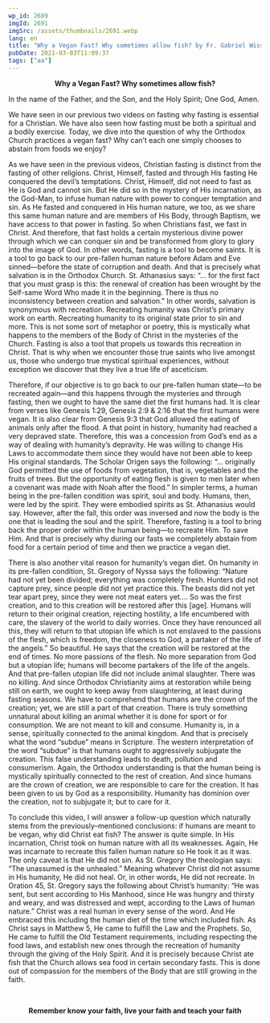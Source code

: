 ```yaml
---
wp_id: 2689
imgId: 2691
imgSrc: /assets/thumbnails/2691.webp
lang: en
title: "Why a Vegan Fast? Why sometimes allow fish? by Fr. Gabriel Wissa"
pubDate: 2021-03-03T11:09:37
tags: ["aa"]
---
```


<!-- page: 6 -->

<p style="text-align: center;"><strong>Why a Vegan Fast? Why sometimes allow fish?</strong></p>
<p><span data-contrast="auto">In the name of the Father, and the Son, and the Holy Spirit; One God, Amen. </span></p>
<p><span data-contrast="auto">We have </span><span data-contrast="auto">seen in our previous </span><span data-contrast="auto">two </span><span data-contrast="auto">videos on fasting</span><span data-contrast="auto"> why fasting is essential </span><span data-contrast="auto">for a Christian. W</span><span data-contrast="auto">e </span><span data-contrast="auto">have also seen </span><span data-contrast="auto">how fasting must </span><span data-contrast="auto">be </span><span data-contrast="auto">both a spiritual and </span><span data-contrast="auto">a </span><span data-contrast="auto">bodily exercise. Today, we </span><span data-contrast="auto">dive</span><span data-contrast="auto"> into </span><span data-contrast="auto">the question of </span><span data-contrast="auto">why</span><span data-contrast="auto"> the Orthodox Church </span><span data-contrast="auto">practices </span><span data-contrast="auto">a </span><span data-contrast="auto">vegan </span><span data-contrast="auto">fast</span><span data-contrast="auto">?</span> <span data-contrast="auto">Why </span><span data-contrast="auto">can’t </span><span data-contrast="auto">each one</span> <span data-contrast="auto">simply</span><span data-contrast="auto"> choose</span><span data-contrast="auto">s</span><span data-contrast="auto"> to abstain from foods </span><span data-contrast="auto">we</span> <span data-contrast="auto">enjoy</span><span data-contrast="auto">? </span><span data-ccp-props="{&quot;201341983&quot;:0,&quot;335559739&quot;:200,&quot;335559740&quot;:276}"> </span></p>
<p><span data-contrast="auto">As we have seen in the previous videos</span><span data-contrast="auto">, </span><span data-contrast="auto">Christian fasting is distinct from the fasting of other religions</span><span data-contrast="auto">. Christ, Himself, fasted and through His fasting He conquered </span><span data-contrast="auto">the devil’s </span><span data-contrast="auto">temptations. Christ, Himself, did not need to fast as He</span><span data-contrast="auto"> is God and</span><span data-contrast="auto"> cannot sin. </span><span data-contrast="auto">But He did so </span><span data-contrast="auto">in the mystery of His incarnation, </span><span data-contrast="auto">as the </span><span data-contrast="auto">God-Man</span><span data-contrast="auto">,</span><span data-contrast="auto"> to </span><span data-contrast="auto">infuse </span><span data-contrast="auto">human nature with </span><span data-contrast="auto">power to </span><span data-contrast="auto">conquer </span><span data-contrast="auto">temptation and </span><span data-contrast="auto">sin. </span><span data-contrast="auto">As He fasted and conquered in His human nature, we too</span><span data-contrast="auto">, </span><span data-contrast="auto">as</span><span data-contrast="auto"> we share this same human nature and are members of His </span><span data-contrast="auto">Body</span><span data-contrast="auto">,</span><span data-contrast="auto"> through Baptism</span><span data-contrast="auto">, we</span><span data-contrast="auto"> have access to that </span><span data-contrast="auto">power</span><span data-contrast="auto"> in fasting</span><span data-contrast="auto">. </span><span data-contrast="auto">So when Christians fast, we fast in Christ.</span> <span data-contrast="auto">And therefore, that fast hol</span><span data-contrast="auto">d</span><span data-contrast="auto">s a certain </span><span data-contrast="auto">mysterious divine power</span><span data-contrast="auto"> through which we can conquer sin and be transformed from glory to glory in</span><span data-contrast="auto">to</span><span data-contrast="auto"> the </span><span data-contrast="auto">image </span><span data-contrast="auto">of God</span><span data-contrast="auto">. </span><span data-contrast="auto">In other words, fasting is a tool to become saints. It is a tool to go back </span><span data-contrast="auto">to our pre-fallen human nature before Adam and Eve sinned</span><span data-contrast="auto">—b</span><span data-contrast="auto">efore </span><span data-contrast="auto">the state of </span><span data-contrast="auto">corruption and death. </span><span data-contrast="auto">And that is precisely what salvation is in the Orthodox Church. St. Athanasius says: “</span><span data-contrast="auto">… for the first fact that you must grasp is this: the renewal of creation has been wrought by the Self-same Word Who made it in the beginning. There is thus no inconsistency between creation and salvation.</span><span data-contrast="auto">”</span><span data-contrast="auto"> In other words, salvation is </span><span data-contrast="auto">synonymous with </span><span data-contrast="auto">recreation. </span><span data-contrast="auto">Recreating humanity was Christ’s </span><span data-contrast="auto">primary</span><span data-contrast="auto"> work on earth</span><span data-contrast="auto">. Recreating humanity to its original state prior to sin</span><span data-contrast="auto"> and more</span><span data-contrast="auto">. </span><span data-contrast="auto">This is not some sort of metaphor or poetry, this is mystically what happens to </span><span data-contrast="auto">the members of the Body of Christ in the mysteries of the Church</span><span data-contrast="auto">. F</span><span data-contrast="auto">asting </span><span data-contrast="auto">is a</span><span data-contrast="auto">lso a</span><span data-contrast="auto"> tool that propels </span><span data-contrast="auto">us </span><span data-contrast="auto">towards this </span><span data-contrast="auto">recreation</span><span data-contrast="auto"> in Christ</span><span data-contrast="auto">. That is why when we encounter those </span><span data-contrast="auto">true </span><span data-contrast="auto">saints who l</span><span data-contrast="auto">i</span><span data-contrast="auto">ve amongst us</span><span data-contrast="auto">, those</span> <span data-contrast="auto">who </span><span data-contrast="auto">undergo</span> <span data-contrast="auto">true mystical spiritual experiences</span><span data-contrast="auto">, without exception we discover that they live a true life of asceticism. </span><span data-ccp-props="{&quot;201341983&quot;:0,&quot;335559739&quot;:200,&quot;335559740&quot;:276}"> </span></p>
<p><span data-contrast="auto">Therefore</span><span data-contrast="auto">, if our objective is to </span><span data-contrast="auto">go back to our pre-fallen human state</span><span data-contrast="auto">—to </span><span data-contrast="auto">be recreated again</span><span data-contrast="auto">—and </span><span data-contrast="auto">this happens through the mysteries and through fasting, then we ought to </span><span data-contrast="auto">have</span><span data-contrast="auto"> the same </span><span data-contrast="auto">diet</span><span data-contrast="auto"> the first humans had. It is clear from </span><span data-contrast="auto">verses like Genesis 1:29, </span><span data-contrast="auto">Genesis 2:9 &amp; 2:16</span> <span data-contrast="auto">that the first humans were vegan. It is also clear</span><span data-contrast="auto"> from Genesis 9:3 that</span> <span data-contrast="auto">God allowed the eating of animals </span><span data-contrast="auto">only after the flood. </span><span data-contrast="auto">A that point in </span><span data-contrast="auto">history</span><span data-contrast="auto">, humanity had reached a very depraved state. </span><span data-contrast="auto">Therefore, t</span><span data-contrast="auto">his was a concession </span><span data-contrast="auto">from</span><span data-contrast="auto"> Go</span><span data-contrast="auto">d’s end</span> <span data-contrast="auto">as a way of dealing with </span><span data-contrast="auto">humanity’s depravity.</span> <span data-contrast="auto">He was willing to change His Laws to accommodate them since </span><span data-contrast="auto">they </span><span data-contrast="auto">would </span><span data-contrast="auto">have </span><span data-contrast="auto">not been able to keep His original standards</span><span data-contrast="auto">.</span> <span data-contrast="auto">The Scholar Origen says the following: “… </span><span data-contrast="auto">originally God permitted the use of foods from vegetation, that is, vegetables and the fruits of trees. But the opportunity of eating flesh is given to men later when a covenant was made with Noah after the flood.” </span><span data-contrast="auto">In </span><span data-contrast="auto">simpler terms</span><span data-contrast="auto">, a human</span><span data-contrast="auto"> being in the pre-fallen condition </span><span data-contrast="auto">was spirit, soul and body. Humans, then, were led by the spirit</span><span data-contrast="auto">. They were </span><span data-contrast="auto">embodied spirits as St. Athanasius would say. </span><span data-contrast="auto">However, after the fall, this order was inversed and now </span><span data-contrast="auto">the bod</span><span data-contrast="auto">y is the one that is leading the soul and the spirit. </span><span data-contrast="auto">Therefore, fasting is a tool to bring back the proper order within the huma</span><span data-contrast="auto">n being</span><span data-contrast="auto">—to </span><span data-contrast="auto">recreate Him. To save Him. </span><span data-contrast="auto">And that is precisely why </span><span data-contrast="auto">during our fasts we completely abstain from food for a certain </span><span data-contrast="auto">period</span> <span data-contrast="auto">of time </span><span data-contrast="auto">and then we practice a vegan diet. </span><span data-ccp-props="{&quot;201341983&quot;:0,&quot;335559739&quot;:160,&quot;335559740&quot;:259}"> </span></p>
<p><span data-contrast="auto">T</span><span data-contrast="auto">here is </span><span data-contrast="auto">also </span><span data-contrast="auto">another </span><span data-contrast="auto">vital</span><span data-contrast="auto"> reason </span><span data-contrast="auto">for </span><span data-contrast="auto">human</span><span data-contrast="auto">ity</span><span data-contrast="auto">’s</span> <span data-contrast="auto">vegan</span> <span data-contrast="auto">diet. </span><span data-contrast="auto">On humanity</span><span data-contrast="auto"> in its pre-fallen condition</span><span data-contrast="auto">,</span><span data-contrast="auto"> St. Gregory of Nyssa says the following: </span><span data-contrast="auto">“N</span><span data-contrast="auto">ature had not yet been divided; everything was completely fresh. Hunters did not capture prey, since people did not yet practice this. The beasts did not yet tear apart prey, since they were not meat eaters yet…. So was the first creation, and to this creation will be restored after this [age]. Humans will return to their original creation, rejecting hostility, a life encumbered with care, the slavery of the world to daily worries. Once they have renounced all this, they will return to that utopian life which is not enslaved to the passions of the flesh, which is freedom, the closeness to God, a partaker of the life of the angels.</span><span data-contrast="auto">”</span><span data-contrast="auto"> So beautiful. He says that </span><span data-contrast="auto">the creation will be restored at the end of times. </span><span data-contrast="auto">No more passions of the flesh. No more </span><span data-contrast="auto">separation</span><span data-contrast="auto"> from God but a utopian life</span><span data-contrast="auto">;</span><span data-contrast="auto"> humans will become partakers of the life of the angels. </span><span data-contrast="auto">And that </span><span data-contrast="auto">pre-fallen </span><span data-contrast="auto">utopian life did not include animal slaughter. There was no killing. </span><span data-contrast="auto">And since Orthodox Christianity aims at restoration while being still on </span><span data-contrast="auto">earth,</span><span data-contrast="auto"> we ought to </span><span data-contrast="auto">keep away from slaughtering, at least during fasting seasons.</span> <span data-contrast="auto">We have to comprehend that h</span><span data-contrast="auto">umans are the crown of the creation</span><span data-contrast="auto">; yet, we </span><span data-contrast="auto">are still </span><span data-contrast="auto">a </span><span data-contrast="auto">part of that creation. There is truly something unnatural about killing an animal whether it is done for sport or for </span><span data-contrast="auto">consumption.</span> <span data-contrast="auto">We are not meant to kill and consume. </span><span data-contrast="auto">Humanity is</span><span data-contrast="auto">, in a sense, spiritually connected to the animal kingdom. And that is precisely what the word </span><span data-contrast="auto">“</span><span data-contrast="auto">subdue</span><span data-contrast="auto">”</span><span data-contrast="auto"> means in Scripture. </span><span data-contrast="auto">The </span><span data-contrast="auto">western </span><span data-contrast="auto">interpretation</span> <span data-contrast="auto">of th</span><span data-contrast="auto">e</span> <span data-contrast="auto">word </span><span data-contrast="auto">“</span><span data-contrast="auto">subdue</span><span data-contrast="auto">”</span> <span data-contrast="auto">is that humans ought to </span><span data-contrast="auto">aggressively </span><span data-contrast="auto">subjugate</span> <span data-contrast="auto">the creation</span><span data-contrast="auto">. This </span><span data-contrast="auto">false </span><span data-contrast="auto">understanding leads</span> <span data-contrast="auto">to death, pollution and consumerism. </span><span data-contrast="auto">Again, t</span><span data-contrast="auto">he Orthodox understanding </span><span data-contrast="auto">is that the human being is mystically spiritually connected to the rest of creation. </span><span data-contrast="auto">And since humans are the crown of creation, we </span><span data-contrast="auto">are </span><span data-contrast="auto">responsible </span><span data-contrast="auto">to care </span><span data-contrast="auto">for the </span><span data-contrast="auto">creation. It has been given to </span><span data-contrast="auto">us</span><span data-contrast="auto"> by God as a responsibility. H</span><span data-contrast="auto">umanity has dominion over the creation, not to subjugate it</span><span data-contrast="auto">;</span><span data-contrast="auto"> but to </span><span data-contrast="auto">care for it.</span><span data-contrast="auto"> </span><span data-contrast="auto"> </span><span data-ccp-props="{&quot;201341983&quot;:0,&quot;335559739&quot;:160,&quot;335559740&quot;:259}"> </span></p>
<p><span data-contrast="auto">To conclude this video, I will answer </span><span data-contrast="auto">a </span><span data-contrast="auto">follow-up question</span><span data-contrast="auto"> which natur</span><span data-contrast="auto">a</span><span data-contrast="auto">lly stems from the </span><span data-contrast="auto">previously</span><span data-contrast="auto">&#8211;</span><span data-contrast="auto">mentioned conclusion</span><span data-contrast="auto">s: i</span><span data-contrast="auto">f humans are meant to be vegan, why did Christ eat fish?</span><span data-contrast="auto"> The answer is quite simple. In His incarnation, Christ took on human</span><span data-contrast="auto"> nature with all its weaknesses. </span><span data-contrast="auto">Again, He was incarnate to recreate this </span><span data-contrast="auto">fallen </span><span data-contrast="auto">human nature so He took it as it was. The only </span><span data-contrast="auto">caveat</span><span data-contrast="auto"> is that He did not sin. </span><span data-contrast="auto">As St. Gregory the theologian says</span><span data-contrast="auto">:</span><span data-contrast="auto"> “The unassumed is the unhealed.” Meaning whatever Christ did not assume in </span><span data-contrast="auto">His humanity</span><span data-contrast="auto">, He did not heal. Or, in other words, He did not recreate. </span><span data-contrast="auto">In Oration 45, </span><span data-contrast="auto">St. Gregory says </span><span data-contrast="auto">the following </span><span data-contrast="auto">about Christ</span><span data-contrast="auto">’s humanity</span><span data-contrast="auto">: “</span><span data-contrast="auto">He was sent, but sent according to His Manhood, since He was hungry and thirsty and weary, and was distressed and wept, according to the Laws of human nature.</span><span data-contrast="auto">”</span><span data-contrast="auto"> Christ was a real human in every sense of the word. And He embraced this including the human diet of the time</span><span data-contrast="auto"> which included fish</span><span data-contrast="auto">.</span> <span data-contrast="auto">As </span><span data-contrast="auto">Christ </span><span data-contrast="auto">says in Matthew 5, He came </span><span data-contrast="auto">to fulfill the Law and the Prophets. </span><span data-contrast="auto">So, H</span><span data-contrast="auto">e came to fulfill the Old Testament requirements</span><span data-contrast="auto">, including respecting the food laws,</span><span data-contrast="auto"> and establish new ones through </span><span data-contrast="auto">the </span><span data-contrast="auto">recreation</span><span data-contrast="auto"> of humanity</span><span data-contrast="auto"> through the giving of the Holy Spirit</span><span data-contrast="auto">.</span> <span data-contrast="auto">And it is precisely because Christ ate fish that the Church </span><span data-contrast="auto">allows sea food in certain secondary fasts. This is done out of compassion for th</span><span data-contrast="auto">e members of the Body that are still growing in the faith.</span><span data-contrast="auto"> </span><span data-ccp-props="{&quot;201341983&quot;:0,&quot;335559739&quot;:160,&quot;335559740&quot;:259}"> </span></p>
<p>&nbsp;</p>
<p style="text-align: center;"><strong>Remember know your faith, live your faith and teach your faith</strong></p>
<p>&nbsp;</p>
